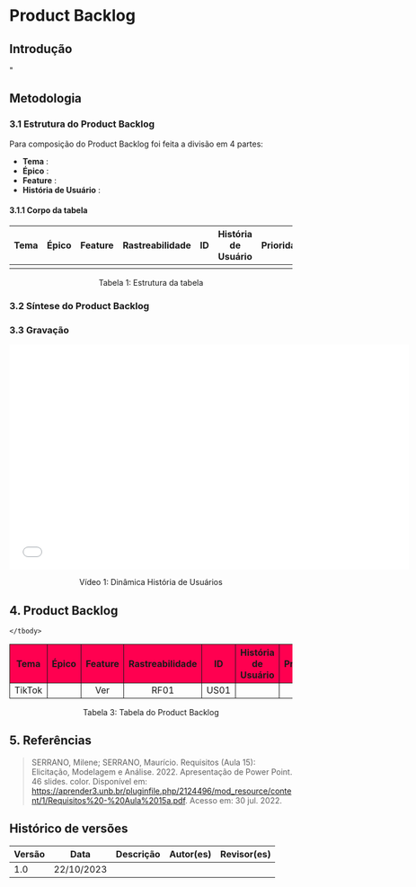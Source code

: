 # Product Backlog

## Introdução

<p style="text-indent: 0px; text-align: justify">
"
</p>

## Metodologia
### 3.1 Estrutura do Product Backlog
<p style="text-indent: 0px; text-align: justify">
    Para composição do Product Backlog foi feita a divisão em 4 partes:
    </p>
    
- **Tema** : 
- **Épico** : 
- **Feature** :
- **História de Usuário** :

#### 3.1.1 Corpo da tabela



| Tema | Épico | Feature | Rastreabilidade | ID |História de Usuário |Prioridade|
| -------- | -------- | -------- |-------- |-------- |-------- |-------- |
|     |     |  |    |    |    |    |
<div style="text-align: center">
<p>Tabela 1: Estrutura da tabela</p>
</div>


### 3.2 Síntese do Product Backlog
<p style="text-indent: 0px; text-align: justify">

</p>

### 3.3 Gravação

<iframe width="711" height="400" src="--------------" title="YouTube video player" frameborder="0" allow="accelerometer; autoplay; clipboard-write; encrypted-media; gyroscope; picture-in-picture" allowfullscreen></iframe>
<div style="text-align: center">
<p>Vídeo 1: Dinâmica História de Usuários</p>
</div>

## 4. Product Backlog

<table>
    <thead>
        <tr style="background-color: #ff0050">
            <th style="border-style:solid;border-width:1px;text-align:center">Tema</th>
            <th style="border-style:solid;border-width:1px;text-align:center">Épico</th>
            <th style="border-style:solid;border-width:1px;text-align:center">Feature</th>
            <th style="border-style:solid;border-width:1px;text-align:center">Rastreabilidade</th>
            <th style="border-style:solid;border-width:1px;text-align:center">ID</th>
            <th style="border-style:solid;border-width:1px;text-align:center">História de Usuário</th>
            <th style="border-style:solid;border-width:1px;text-align:center">Prioridade</th>
        </tr>
    </thead>
    <tbody>
        <tr>
        <td style="border-style:solid;border-width:1px;text-align:center;vertical-align:middle" rowspan="100%">TikTok</td>
        </tr>
        <tr>
              <td style="border-style:solid;border-width:1px;text-align:center;vertical-align:middle" rowspan="6"></td>
            <td style="border-style:solid;border-width:1px;text-align:center;vertical-align:middle" rowspan="1">Ver </td>
            <td style="border-style:solid;border-width:1px;text-align:center;vertical-align:middle" rowspan="1">RF01</td>
            <td style="border-style:solid;border-width:1px;text-align:center;vertical-align:middle" rowspan="1">US01</td>
            <td style="border-style:solid;border-width:1px;text-align:center;vertical-align:middle" rowspan="1"></td>
            <td style="border-style:solid;border-width:1px;text-align:center;vertical-align:middle" rowspan="1"></td>
        </tr>
        <tr>

    </tbody>
</table>
<div style="text-align: center">
<p>Tabela 3: Tabela do Product Backlog</p>
</div>

## 5. Referências

>SERRANO, Milene; SERRANO, Maurício. Requisitos (Aula 15): Elicitação, Modelagem e Análise. 2022. Apresentação de Power Point. 46 slides. color. Disponível em: https://aprender3.unb.br/pluginfile.php/2124496/mod_resource/content/1/Requisitos%20-%20Aula%2015a.pdf. Acesso em: 30 jul. 2022.


## Histórico de versões
| Versão | Data       | Descrição                   | Autor(es)     | Revisor(es) |
|--------|------------|:-----------------------------|---------------|-------------|
| 1.0    | 22/10/2023 |   |    |  

